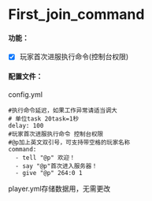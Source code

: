 # First_join_command  
#### 功能：
 - [X] 玩家首次进服执行命令(控制台权限)  
#### 配置文件： 
config.yml 
```
#执行命令延迟，如果工作异常请适当调大
# 单位task 20task=1秒
delay: 100
#玩家首次进服执行命令 控制台权限
#@p加上英文双引号，可支持带空格的玩家名称
command:
  - tell "@p" 欢迎！
  - say "@p"首次进入服务器！
  - give "@p" 264:0 1
```
player.yml存储数据用，无需更改